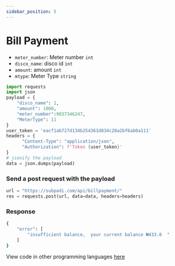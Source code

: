 ```yaml
---
sidebar_position: 5
---
```


# Bill Payment

- `meter_number`: Meter number `int`
- `disco_name`: disco id `int`
- `amount`: amount `int`
- `mtype`: Meter Type `string`


```python
import requests
import json
payload = {
    "disco_name": 1,
    "amount": 1000,
    "meter_number":9037346247,
    "MeterType": 11
}
user_token = 'eacf1ab727d134b254361d834c28a2bf6ab0a111'
headers = {
      "Content-Type": "application/json",
      "Authorization": f'Token {user_token}'
} 
# jsonify the payload
data = json.dumps(payload)

```

### Send a post request with the payload

```python
url = "https://subpadi.com/api/billpayment/"
res = requests.post(url, data=data, headers=headers)
```

### Response 

```bash
{
    "error": [
        "insufficient balance,  your current balance ₦433.0  "
    ]
}
```
View code in other programming languages [here](https://documenter.getpostman.com/view/18149105/2s93CRJqgM#b9b1e802-d90a-4c4e-a96f-61aae9dbcd99)